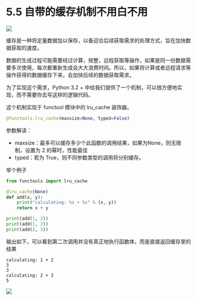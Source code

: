 # 5.5 自带的缓存机制不用白不用
![](https://image.iswbm.com/20200804124133.png)

缓存是一种将定量数据加以保存，以备迎合后续获取需求的处理方式，旨在加快数据获取的速度。

数据的生成过程可能需要经过计算，规整，远程获取等操作，如果是同一份数据需要多次使用，每次都重新生成会大大浪费时间。所以，如果将计算或者远程请求等操作获得的数据缓存下来，会加快后续的数据获取需求。

为了实现这个需求，Python 3.2 + 中给我们提供了一个机制，可以很方便地实现，而不需要你去写这样的逻辑代码。

这个机制实现于 functool 模块中的 lru_cache 装饰器。

```python
@functools.lru_cache(maxsize=None, typed=False)
```

参数解读：

- maxsize：最多可以缓存多少个此函数的调用结果，如果为None，则无限制，设置为 2 的幂时，性能最佳
- typed：若为 True，则不同参数类型的调用将分别缓存。

举个例子

```python
from functools import lru_cache

@lru_cache(None)
def add(x, y):
    print("calculating: %s + %s" % (x, y))
    return x + y

print(add(1, 2))
print(add(1, 2))
print(add(2, 3))
```

输出如下，可以看到第二次调用并没有真正地执行函数体，而是直接返回缓存里的结果

```shell
calculating: 1 + 2
3
3
calculating: 2 + 3
5
```



![](https://image.iswbm.com/20200607174235.png)
